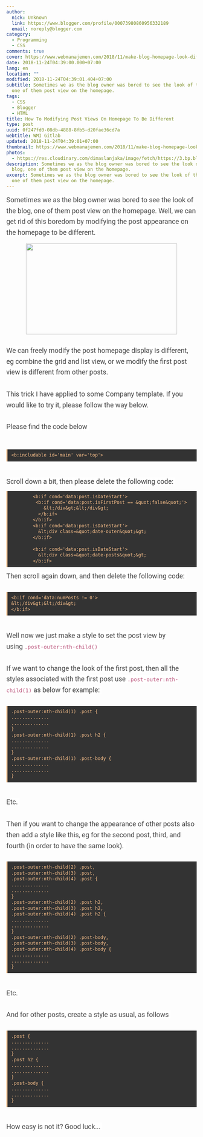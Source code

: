```yaml
---
author:
  nick: Unknown
  link: https://www.blogger.com/profile/00073980860956332189
  email: noreply@blogger.com
category:
  - Programming
  - CSS
comments: true
cover: https://www.webmanajemen.com/2018/11/make-blog-homepage-look-different/cd3926d9911b23a6dc9743eeaf82a1f4.jpeg
date: 2018-11-24T04:39:00.000+07:00
lang: en
location: ""
modified: 2018-11-24T04:39:01.404+07:00
subtitle: Sometimes we as the blog owner was bored to see the look of the blog,
  one of them post view on the homepage.
tags:
  - CSS
  - Blogger
  - HTML
title: How To Modifying Post Views On Homepage To Be Different
type: post
uuid: 0f247fd0-08db-4888-8fb5-d20fae36cd7a
webtitle: WMI Gitlab
updated: 2018-11-24T04:39:01+07:00
thumbnail: https://www.webmanajemen.com/2018/11/make-blog-homepage-look-different/cd3926d9911b23a6dc9743eeaf82a1f4.jpeg
photos:
  - https://res.cloudinary.com/dimaslanjaka/image/fetch/https://3.bp.blogspot.com/-kz6KVIcdKck/WPL9AYym7FI/AAAAAAAAqqI/lqIph6SjXNUJEm0vW6p6HHi0AhV2n1FNwCLcB/w1100/Untitled-1_1.jpg
description: Sometimes we as the blog owner was bored to see the look of the
  blog, one of them post view on the homepage.
excerpt: Sometimes we as the blog owner was bored to see the look of the blog,
  one of them post view on the homepage.
---
```


<span class="notranslate" style="background-color: white; color: #444444; font-family: &quot;roboto&quot; , &quot;arial&quot; , sans-serif; font-size: 18px; line-height: 28.7999992370605px;">Sometimes we as the blog owner was bored to see the look of the blog, one of them post view on the homepage.</span><span style="background-color: white; color: #444444; font-family: &quot;roboto&quot; , &quot;arial&quot; , sans-serif; font-size: 18px; line-height: 28.7999992370605px;">&nbsp;</span><span class="notranslate" style="background-color: white; color: #444444; font-family: &quot;roboto&quot; , &quot;arial&quot; , sans-serif; font-size: 18px; line-height: 28.7999992370605px;">Well, we can get rid of this boredom by modifying the post appearance on the homepage to be different.</span><span style="background-color: white; color: #444444; font-family: &quot;roboto&quot; , &quot;arial&quot; , sans-serif; font-size: 18px; line-height: 28.7999992370605px;">&nbsp;</span><br><div class="separator" style="clear: both; text-align: center;"><a href="https://res.cloudinary.com/dimaslanjaka/image/fetch/https://3.bp.blogspot.com/-kz6KVIcdKck/WPL9AYym7FI/AAAAAAAAqqI/lqIph6SjXNUJEm0vW6p6HHi0AhV2n1FNwCLcB/w1100/Untitled-1_1.jpg" imageanchor="1" style="margin-left: 1em; margin-right: 1em;" rel="noopener noreferer nofollow"><img border="0" height="240" src="https://res.cloudinary.com/dimaslanjaka/image/fetch/https://3.bp.blogspot.com/-kz6KVIcdKck/WPL9AYym7FI/AAAAAAAAqqI/lqIph6SjXNUJEm0vW6p6HHi0AhV2n1FNwCLcB/w1100/Untitled-1_1.jpg" width="400"></a></div><br style="background-color: white; color: #444444; font-family: Roboto, Arial, sans-serif; font-size: 18px; line-height: 28.7999992370605px;"><span class="notranslate" style="background-color: white; color: #444444; font-family: &quot;roboto&quot; , &quot;arial&quot; , sans-serif; font-size: 18px; line-height: 28.7999992370605px;">We can freely modify the post homepage display is different, eg combine the grid and list view, or we modify the first post view is different from other posts.</span><span style="background-color: white; color: #444444; font-family: &quot;roboto&quot; , &quot;arial&quot; , sans-serif; font-size: 18px; line-height: 28.7999992370605px;">&nbsp;</span><br><br style="background-color: white; color: #444444; font-family: Roboto, Arial, sans-serif; font-size: 18px; line-height: 28.7999992370605px;"><span class="notranslate" style="background-color: white; color: #444444; font-family: &quot;roboto&quot; , &quot;arial&quot; , sans-serif; font-size: 18px; line-height: 28.7999992370605px;">This trick I have applied to some Company template.</span><span style="background-color: white; color: #444444; font-family: &quot;roboto&quot; , &quot;arial&quot; , sans-serif; font-size: 18px; line-height: 28.7999992370605px;">&nbsp;</span><span class="notranslate" style="background-color: white; color: #444444; font-family: &quot;roboto&quot; , &quot;arial&quot; , sans-serif; font-size: 18px; line-height: 28.7999992370605px;">If you would like to try it, please follow the way below.</span><span style="background-color: white; color: #444444; font-family: &quot;roboto&quot; , &quot;arial&quot; , sans-serif; font-size: 18px; line-height: 28.7999992370605px;">&nbsp;</span><br><br style="background-color: white; color: #444444; font-family: Roboto, Arial, sans-serif; font-size: 18px; line-height: 28.7999992370605px;"><span class="notranslate" style="background-color: white; color: #444444; font-family: &quot;roboto&quot; , &quot;arial&quot; , sans-serif; font-size: 18px; line-height: 28.7999992370605px;">Please find the code below</span><span style="background-color: white; color: #444444; font-family: &quot;roboto&quot; , &quot;arial&quot; , sans-serif; font-size: 18px; line-height: 28.7999992370605px;">&nbsp;</span><br><span style="background-color: #333333; color: #fcc28c; font-family: &quot;consolas&quot; , &quot;monaco&quot; , &quot;andale mono&quot; , monospace; font-size: 14px; line-height: 1.3em; word-spacing: normal;"><br></span><br><pre style="-webkit-user-select: all; background: rgb(51, 51, 51); border-left-color: rgb(252, 194, 140); border-left-style: solid; border-left-width: 3px; color: #fcc28c; font-family: Consolas, Monaco, 'Andale Mono', monospace; font-size: 14px; line-height: 1.3em; margin: 10px auto; max-width: 100%; overflow: auto; padding: 8px 10px; white-space: initial; word-break: normal;"><code style="font-family: Consolas, Monaco, 'Andale Mono', monospace; line-height: 1.3em; white-space: initial; word-break: normal; word-spacing: normal;">&lt;b:includable id='main' var='top'&gt;</code></pre><br style="background-color: white; color: #444444; font-family: Roboto, Arial, sans-serif; font-size: 18px; line-height: 28.7999992370605px;"><span class="notranslate" style="background-color: white; color: #444444; font-family: &quot;roboto&quot; , &quot;arial&quot; , sans-serif; font-size: 18px; line-height: 28.7999992370605px;">Scroll down a bit, then please delete the following code:</span><span style="background-color: white; color: #444444; font-family: &quot;roboto&quot; , &quot;arial&quot; , sans-serif; font-size: 18px; line-height: 28.7999992370605px;">&nbsp;</span><br><pre style="-webkit-user-select: all; background: rgb(51, 51, 51); border-left-color: rgb(252, 194, 140); border-left-style: solid; border-left-width: 3px; color: #fcc28c; font-family: Consolas, Monaco, 'Andale Mono', monospace; font-size: 14px; line-height: 1.3em; margin: 10px auto; max-width: 100%; overflow: auto; padding: 8px 10px; white-space: initial; word-break: normal;"><code style="font-family: Consolas, Monaco, 'Andale Mono', monospace; line-height: 1.3em; white-space: initial; word-break: normal; word-spacing: normal;">&nbsp; &nbsp; &nbsp; &nbsp; &lt;b:if cond='data:post.isDateStart'&gt;<br>&nbsp; &nbsp; &nbsp; &nbsp; &nbsp;&lt;b:if cond='data:post.isFirstPost == &amp;quot;false&amp;quot;'&gt;<br>&nbsp; &nbsp; &nbsp; &nbsp; &nbsp; &nbsp; &amp;lt;/div&amp;gt;&amp;lt;/div&amp;gt;<br>&nbsp; &nbsp; &nbsp; &nbsp; &nbsp; &lt;/b:if&gt;<br>&nbsp; &nbsp; &nbsp; &nbsp; &lt;/b:if&gt;<br>&nbsp; &nbsp; &nbsp; &nbsp; &lt;b:if cond='data:post.isDateStart'&gt;<br>&nbsp; &nbsp; &nbsp; &nbsp; &nbsp; &amp;lt;div class=&amp;quot;date-outer&amp;quot;&amp;gt;<br>&nbsp; &nbsp; &nbsp; &nbsp; &lt;/b:if&gt;<br><br>&nbsp; &nbsp; &nbsp; &nbsp; &lt;b:if cond='data:post.isDateStart'&gt;<br>&nbsp; &nbsp; &nbsp; &nbsp; &nbsp; &amp;lt;div class=&amp;quot;date-posts&amp;quot;&amp;gt;<br>&nbsp; &nbsp; &nbsp; &nbsp; &lt;/b:if&gt;</code></pre><span class="notranslate" style="background-color: white; color: #444444; font-family: &quot;roboto&quot; , &quot;arial&quot; , sans-serif; font-size: 18px; line-height: 28.7999992370605px;">Then scroll again down, and then delete the following code:</span><span style="background-color: white; color: #444444; font-family: &quot;roboto&quot; , &quot;arial&quot; , sans-serif; font-size: 18px; line-height: 28.7999992370605px;">&nbsp;</span><br><br><pre style="-webkit-user-select: all; background: rgb(51, 51, 51); border-left-color: rgb(252, 194, 140); border-left-style: solid; border-left-width: 3px; color: #fcc28c; font-family: Consolas, Monaco, 'Andale Mono', monospace; font-size: 14px; line-height: 1.3em; margin: 10px auto; max-width: 100%; overflow: auto; padding: 8px 10px; white-space: initial; word-break: normal;"><code style="font-family: Consolas, Monaco, 'Andale Mono', monospace; line-height: 1.3em; white-space: initial; word-break: normal; word-spacing: normal;">&lt;b:if cond='data:numPosts != 0'&gt;&nbsp;<br>&amp;lt;/div&amp;gt;&amp;lt;/div&amp;gt;&nbsp;<br>&lt;/b:if&gt;&nbsp;</code></pre><br style="background-color: white; color: #444444; font-family: Roboto, Arial, sans-serif; font-size: 18px; line-height: 28.7999992370605px;"><span class="notranslate" style="background-color: white; color: #444444; font-family: &quot;roboto&quot; , &quot;arial&quot; , sans-serif; font-size: 18px; line-height: 28.7999992370605px;">Well now we just make a style to set the post view by using&nbsp;<code style="color: #bc587e; font-family: Consolas, Monaco, 'Andale Mono', monospace; font-size: 14px; line-height: 1.3em; white-space: initial; word-break: normal; word-spacing: normal;">.post-outer:nth-child()</code></span><span style="background-color: white; color: #444444; font-family: &quot;roboto&quot; , &quot;arial&quot; , sans-serif; font-size: 18px; line-height: 28.7999992370605px;">&nbsp;</span><br><br style="background-color: white; color: #444444; font-family: Roboto, Arial, sans-serif; font-size: 18px; line-height: 28.7999992370605px;"><span class="notranslate" style="background-color: white; color: #444444; font-family: &quot;roboto&quot; , &quot;arial&quot; , sans-serif; font-size: 18px; line-height: 28.7999992370605px;">If we want to change the look of the first post, then all the styles associated with the first post use&nbsp;<code style="color: #bc587e; font-family: Consolas, Monaco, 'Andale Mono', monospace; font-size: 14px; line-height: 1.3em; white-space: initial; word-break: normal; word-spacing: normal;">.post-outer:nth-child(1)</code>&nbsp;as below for example:</span><span style="background-color: white; color: #444444; font-family: &quot;roboto&quot; , &quot;arial&quot; , sans-serif; font-size: 18px; line-height: 28.7999992370605px;">&nbsp;</span><br><br><pre style="-webkit-user-select: all; background: rgb(51, 51, 51); border-left-color: rgb(252, 194, 140); border-left-style: solid; border-left-width: 3px; color: #fcc28c; font-family: Consolas, Monaco, 'Andale Mono', monospace; font-size: 14px; line-height: 1.3em; margin: 10px auto; max-width: 100%; overflow: auto; padding: 8px 10px; white-space: initial; word-break: normal;"><code style="font-family: Consolas, Monaco, 'Andale Mono', monospace; line-height: 1.3em; white-space: initial; word-break: normal; word-spacing: normal;">.post-outer:nth-child(1) .post {&nbsp;<br>..............&nbsp;<br>..............&nbsp;<br>}&nbsp;<br>.post-outer:nth-child(1) .post h2 {&nbsp;<br>..............&nbsp;<br>..............&nbsp;<br>}&nbsp;<br>.post-outer:nth-child(1) .post-body {&nbsp;<br>..............&nbsp;<br>..............&nbsp;<br>}&nbsp;</code></pre><br style="background-color: white; color: #444444; font-family: Roboto, Arial, sans-serif; font-size: 18px; line-height: 28.7999992370605px;"><span class="notranslate" style="background-color: white; color: #444444; font-family: &quot;roboto&quot; , &quot;arial&quot; , sans-serif; font-size: 18px; line-height: 28.7999992370605px;">Etc.</span><span style="background-color: white; color: #444444; font-family: &quot;roboto&quot; , &quot;arial&quot; , sans-serif; font-size: 18px; line-height: 28.7999992370605px;">&nbsp;</span><br><br style="background-color: white; color: #444444; font-family: Roboto, Arial, sans-serif; font-size: 18px; line-height: 28.7999992370605px;"><span class="notranslate" style="background-color: white; color: #444444; font-family: &quot;roboto&quot; , &quot;arial&quot; , sans-serif; font-size: 18px; line-height: 28.7999992370605px;">Then if you want to change the appearance of other posts also then add a style like this, eg for the second post, third, and fourth (in order to have the same look).</span><span style="background-color: white; color: #444444; font-family: &quot;roboto&quot; , &quot;arial&quot; , sans-serif; font-size: 18px; line-height: 28.7999992370605px;">&nbsp;</span><br><br><pre style="-webkit-user-select: all; background: rgb(51, 51, 51); border-left-color: rgb(252, 194, 140); border-left-style: solid; border-left-width: 3px; color: #fcc28c; font-family: Consolas, Monaco, 'Andale Mono', monospace; font-size: 14px; line-height: 1.3em; margin: 10px auto; max-width: 100%; overflow: auto; padding: 8px 10px; white-space: initial; word-break: normal;"><code style="font-family: Consolas, Monaco, 'Andale Mono', monospace; line-height: 1.3em; white-space: initial; word-break: normal; word-spacing: normal;">.post-outer:nth-child(2) .post,&nbsp;<br>.post-outer:nth-child(3) .post,&nbsp;<br>.post-outer:nth-child(4) .post {&nbsp;<br>..............&nbsp;<br>..............&nbsp;<br>}&nbsp;<br>.post-outer:nth-child(2) .post h2,&nbsp;<br>.post-outer:nth-child(3) .post h2,&nbsp;<br>.post-outer:nth-child(4) .post h2 {&nbsp;<br>..............&nbsp;<br>..............&nbsp;<br>}&nbsp;<br>.post-outer:nth-child(2) .post-body,&nbsp;<br>.post-outer:nth-child(3) .post-body,&nbsp;<br>.post-outer:nth-child(4) .post-body {&nbsp;<br>..............&nbsp;<br>..............&nbsp;<br>}&nbsp;</code></pre><br style="background-color: white; color: #444444; font-family: Roboto, Arial, sans-serif; font-size: 18px; line-height: 28.7999992370605px;"><span class="notranslate" style="background-color: white; color: #444444; font-family: &quot;roboto&quot; , &quot;arial&quot; , sans-serif; font-size: 18px; line-height: 28.7999992370605px;">Etc.</span><span style="background-color: white; color: #444444; font-family: &quot;roboto&quot; , &quot;arial&quot; , sans-serif; font-size: 18px; line-height: 28.7999992370605px;">&nbsp;</span><br><br style="background-color: white; color: #444444; font-family: Roboto, Arial, sans-serif; font-size: 18px; line-height: 28.7999992370605px;"><span class="notranslate" style="background-color: white; color: #444444; font-family: &quot;roboto&quot; , &quot;arial&quot; , sans-serif; font-size: 18px; line-height: 28.7999992370605px;">And for other posts, create a style as usual, as follows</span><span style="background-color: white; color: #444444; font-family: &quot;roboto&quot; , &quot;arial&quot; , sans-serif; font-size: 18px; line-height: 28.7999992370605px;">&nbsp;</span><br><br><pre style="-webkit-user-select: all; background: rgb(51, 51, 51); border-left-color: rgb(252, 194, 140); border-left-style: solid; border-left-width: 3px; color: #fcc28c; font-family: Consolas, Monaco, 'Andale Mono', monospace; font-size: 14px; line-height: 1.3em; margin: 10px auto; max-width: 100%; overflow: auto; padding: 8px 10px; white-space: initial; word-break: normal;"><code style="font-family: Consolas, Monaco, 'Andale Mono', monospace; line-height: 1.3em; white-space: initial; word-break: normal; word-spacing: normal;">.post {&nbsp;<br>..............&nbsp;<br>..............&nbsp;<br>}&nbsp;<br>.post h2 {&nbsp;<br>..............&nbsp;<br>..............&nbsp;<br>}&nbsp;<br>.post-body {&nbsp;<br>..............&nbsp;<br>..............&nbsp;<br>}&nbsp;</code></pre><br style="background-color: white; color: #444444; font-family: Roboto, Arial, sans-serif; font-size: 18px; line-height: 28.7999992370605px;"><span class="notranslate" style="background-color: white; color: #444444; font-family: &quot;roboto&quot; , &quot;arial&quot; , sans-serif; font-size: 18px; line-height: 28.7999992370605px;">How easy is not it?</span><span style="background-color: white; color: #444444; font-family: &quot;roboto&quot; , &quot;arial&quot; , sans-serif; font-size: 18px; line-height: 28.7999992370605px;">&nbsp;</span><span class="notranslate" style="background-color: white; color: #444444; font-family: &quot;roboto&quot; , &quot;arial&quot; , sans-serif; font-size: 18px; line-height: 28.7999992370605px;">Good luck...</span><span style="background-color: white; color: #444444; font-family: &quot;roboto&quot; , &quot;arial&quot; , sans-serif; font-size: 18px; line-height: 28.7999992370605px;">&nbsp;</span>